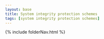 ```yaml
---
layout: base
title: System integrity protection schemes
tags: [system integrity protection schemes]
---
```


{% include folderNav.html %}